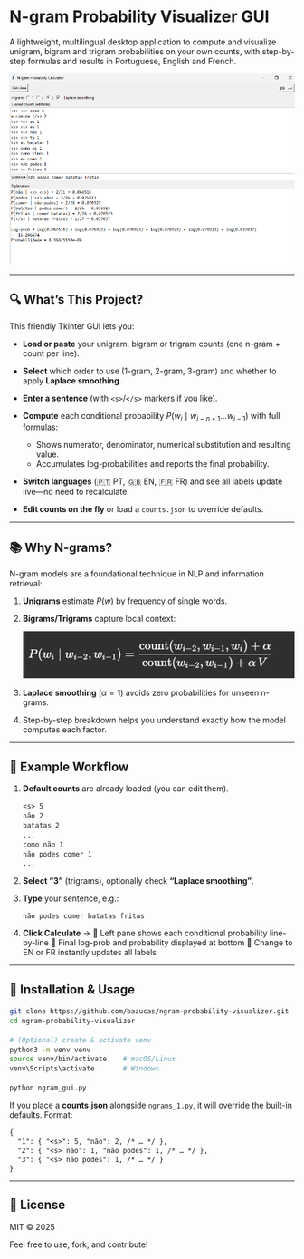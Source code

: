 # N-gram Probability Visualizer GUI

A lightweight, multilingual desktop application to compute and visualize unigram, bigram and trigram probabilities on your own counts, with step-by-step formulas and results in Portuguese, English and French.

![App Screenshot](ngram.png)

---

## 🔍 What’s This Project?

This friendly Tkinter GUI lets you:

* **Load or paste** your unigram, bigram or trigram counts (one n-gram + count per line).
* **Select** which order to use (1-gram, 2-gram, 3-gram) and whether to apply **Laplace smoothing**.
* **Enter a sentence** (with `<s>`/`</s>` markers if you like).
* **Compute** each conditional probability $P(w_i \mid w_{i-n+1}\dots w_{i-1})$ with full formulas:

  * Shows numerator, denominator, numerical substitution and resulting value.
  * Accumulates log-probabilities and reports the final probability.
* **Switch languages** (🇵🇹 PT, 🇬🇧 EN, 🇫🇷 FR) and see all labels update live—no need to recalculate.
* **Edit counts on the fly** or load a `counts.json` to override defaults.

---

## 📚 Why N-grams?

N-gram models are a foundational technique in NLP and information retrieval:

1. **Unigrams** estimate $P(w)$ by frequency of single words.
2. **Bigrams/Trigrams** capture local context:

   ![Formula](formula.png)
3. **Laplace smoothing** ($\alpha=1$) avoids zero probabilities for unseen n-grams.
4. Step-by-step breakdown helps you understand exactly how the model computes each factor.

---

## 📝 Example Workflow

1. **Default counts** are already loaded (you can edit them).

   ```txt
   <s> 5
   não 2
   batatas 2
   ...
   como não 1
   não podes comer 1
   ...
   ```
2. **Select “3”** (trigrams), optionally check **“Laplace smoothing”**.
3. **Type** your sentence, e.g.:

   ```
   não podes comer batatas fritas
   ```
4. **Click Calculate** →
   🔹 Left pane shows each conditional probability line-by-line
   🔹 Final log-prob and probability displayed at bottom
   🔹 Change to EN or FR instantly updates all labels

---

## 🚀 Installation & Usage

```bash
git clone https://github.com/bazucas/ngram-probability-visualizer.git
cd ngram-probability-visualizer

# (Optional) create & activate venv
python3 -m venv venv
source venv/bin/activate    # macOS/Linux
venv\Scripts\activate       # Windows

python ngram_gui.py
```

If you place a **counts.json** alongside `ngrams_1.py`, it will override the built-in defaults. Format:

```jsonc
{
  "1": { "<s>": 5, "não": 2, /* … */ },
  "2": { "<s> não": 1, "não podes": 1, /* … */ },
  "3": { "<s> não podes": 1, /* … */ }
}
```

---

## 📄 License

MIT © 2025

Feel free to use, fork, and contribute!

